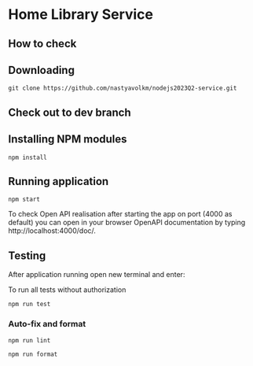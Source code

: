 # Home Library Service

## How to check

## Downloading

```
git clone https://github.com/nastyavolkm/nodejs2023Q2-service.git
```

## Check out to dev branch
## Installing NPM modules

```
npm install
```

## Running application

```
npm start
```

To check Open API realisation after starting the app on port (4000 as default) you can open
in your browser OpenAPI documentation by typing http://localhost:4000/doc/.


## Testing

After application running open new terminal and enter:

To run all tests without authorization

```
npm run test
```

### Auto-fix and format

```
npm run lint
```

```
npm run format
```

